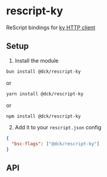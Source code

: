 # rescript-ky

ReScript bindings for [ky HTTP client]([url](https://github.com/sindresorhus/ky))

## Setup

1. Install the module

```bash
bun install @dck/rescript-ky
```

or

```bash
yarn install @dck/rescript-ky
```

or

```bash
npm install @dck/rescript-ky
```

2. Add it to your `rescript.json` config

```json
{
  "bsc-flags": ["@dck/rescript-ky"]
}
```

## API
